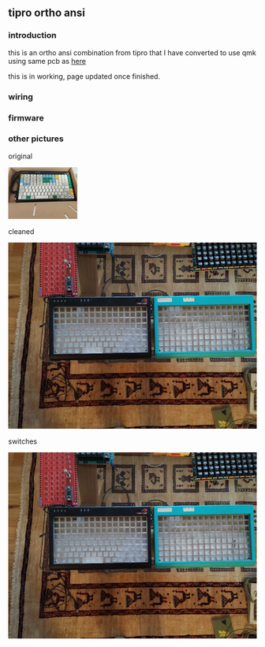 ## tipro ortho ansi

### introduction

this is an ortho ansi combination from tipro that I have converted to use qmk using same pcb as [here](https://mlego.elena.space/tipro8x16/)

this is in working, page updated once finished.


### wiring

### firmware

### other pictures

original

![m128 ortho ansi ](pics/tipro/tipro-ortho-ansi-original.jpg)

cleaned

![m128 ortho ansi ](pics/tipro/tipro-ortho-ansi-v1.jpg)

switches

![m120 ortho ansi](pics/tipro/tipro-ortho-ansi-v2.jpg)

